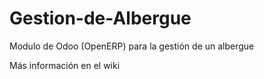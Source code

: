 # Gestion-de-Albergue
Modulo de Odoo (OpenERP) para la gestión de un albergue

Más información en el wiki
